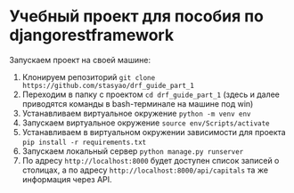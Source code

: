 # Учебный проект для пособия по djangorestframework

Запускаем проект на своей машине: 

1. Клонируем репозиторий `git clone https://github.com/stasyao/drf_guide_part_1`
2. Переходим в папку с проектом `cd drf_guide_part_1` (здесь и далее приводятся команды в bash-терминале на машине под win)
3. Устанавливаем виртуальное окружение `python -m venv env`
4. Запускаем виртуальное окружение `source env/Scripts/activate`
5. Устанавливаем в виртуальном окружении зависимости для проекта `pip install -r requirements.txt`
6. Запускаем локальный сервер `python manage.py runserver`
7. По адресу `http://localhost:8000` будет доступен список записей о столицах, a по адресу `http://localhost:8000/api/capitals` та же информация через API.
